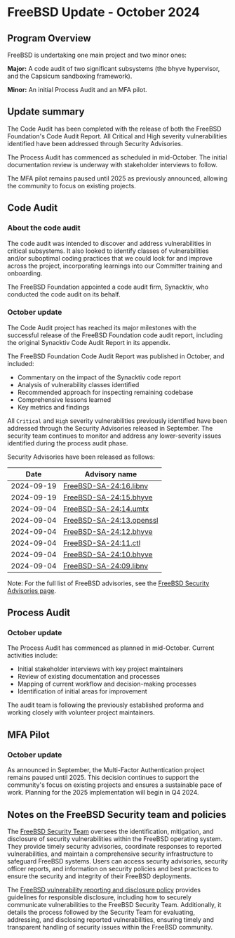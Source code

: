 # FreeBSD Update - October 2024

## Program Overview

FreeBSD is undertaking one main project and two minor ones:

**Major:** A code audit of two significant subsystems (the bhyve hypervisor, and the Capsicum sandboxing framework).

**Minor:** An initial Process Audit and an MFA pilot.

## Update summary

The Code Audit has been completed with the release of both the FreeBSD Foundation's Code Audit Report. All Critical and High severity vulnerabilities identified have been addressed through Security Advisories.

The Process Audit has commenced as scheduled in mid-October. The initial documentation review is underway with stakeholder interviews to follow.

The MFA pilot remains paused until 2025 as previously announced, allowing the community to focus on existing projects.

## Code Audit

### About the code audit

The code audit was intended to discover and address vulnerabilities in critical subsystems. It also looked to identify classes of vulnerabilities and/or suboptimal coding practices that we could look for and improve across the project, incorporating learnings into our Committer training and onboarding.

The FreeBSD Foundation appointed a code audit firm, Synacktiv, who conducted the code audit on its behalf.

### October update

The Code Audit project has reached its major milestones with the successful release of the FreeBSD Foundation code audit report, including the original Synacktiv Code Audit Report in its appendix.

The FreeBSD Foundation Code Audit Report was published in October, and included:
   - Commentary on the impact of the Synacktiv code report
   - Analysis of vulnerability classes identified
   - Recommended approach for inspecting remaining codebase
   - Comprehensive lessons learned
   - Key metrics and findings

All `Critical` and `High` severity vulnerabilities previously identified have been addressed through the Security Advisories released in September. The security team continues to monitor and address any lower-severity issues identified during the process audit phase.
 
Security Advisories have been released as follows:

| Date       | Advisory name            |
|------------|--------------------------|
| 2024-09-19 | [FreeBSD-SA-24:16.libnv](https://www.freebsd.org/security/advisories/FreeBSD-SA-24:16.libnv.asc)   |
| 2024-09-19 | [FreeBSD-SA-24:15.bhyve](https://www.freebsd.org/security/advisories/FreeBSD-SA-24:15.bhyve.asc)   |
| 2024-09-04 | [FreeBSD-SA-24:14.umtx](https://www.freebsd.org/security/advisories/FreeBSD-SA-24:14.umtx.asc)    |
| 2024-09-04 | [FreeBSD-SA-24:13.openssl](https://www.freebsd.org/security/advisories/FreeBSD-SA-24:13.openssl.asc) |
| 2024-09-04 | [FreeBSD-SA-24:12.bhyve](https://www.freebsd.org/security/advisories/FreeBSD-SA-24:12.bhyve.asc)   |
| 2024-09-04 | [FreeBSD-SA-24:11.ctl](https://www.freebsd.org/security/advisories/FreeBSD-SA-24:11.ctl.asc)     |
| 2024-09-04 | [FreeBSD-SA-24:10.bhyve](https://www.freebsd.org/security/advisories/FreeBSD-SA-24:10.bhyve.asc)   |
| 2024-09-04 | [FreeBSD-SA-24:09.libnv](https://www.freebsd.org/security/advisories/FreeBSD-SA-24:09.libnv.asc)   |

Note: For the full list of FreeBSD advisories, see the [FreeBSD Security Advisories page](https://www.freebsd.org/security/advisories/).

## Process Audit

### October update

The Process Audit has commenced as planned in mid-October. Current activities include:

- Initial stakeholder interviews with key project maintainers
- Review of existing documentation and processes
- Mapping of current workflow and decision-making processes
- Identification of initial areas for improvement

The audit team is following the previously established proforma and working closely with volunteer project maintainers. 

## MFA Pilot

### October update

As announced in September, the Multi-Factor Authentication project remains paused until 2025. This decision continues to support the community's focus on existing projects and ensures a sustainable pace of work. Planning for the 2025 implementation will begin in Q4 2024.

## Notes on the FreeBSD Security team and policies

The [FreeBSD Security Team](https://www.freebsd.org/administration/#t-secteam) oversees the identification, mitigation, and disclosure of security vulnerabilities within the FreeBSD operating system. They provide timely security advisories, coordinate responses to reported vulnerabilities, and maintain a comprehensive security infrastructure to safeguard FreeBSD systems. Users can access security advisories, security officer reports, and information on security policies and best practices to ensure the security and integrity of their FreeBSD deployments.

The [FreeBSD vulnerability reporting and disclosure policy](https://www.freebsd.org/security/reporting/) provides guidelines for responsible disclosure, including how to securely communicate vulnerabilities to the FreeBSD Security Team. Additionally, it details the process followed by the Security Team for evaluating, addressing, and disclosing reported vulnerabilities, ensuring timely and transparent handling of security issues within the FreeBSD community. 
